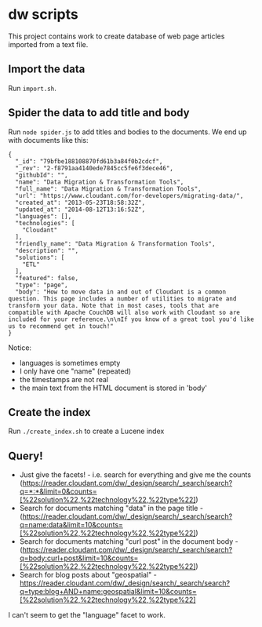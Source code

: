# dw scripts

This project contains work to create database of web page articles imported from a text file.

## Import the data

Run `import.sh`.

## Spider the data to add title and body

Run `node spider.js` to add titles and bodies to the documents. We end up with documents like this:

```
{
  "_id": "79bfbe188108870fd61b3a84f0b2cdcf",
  "_rev": "2-f8791aa4140ede7845cc5fe6f3dece46",
  "githubId": "",
  "name": "Data Migration & Transformation Tools",
  "full_name": "Data Migration & Transformation Tools",
  "url": "https://www.cloudant.com/for-developers/migrating-data/",
  "created_at": "2013-05-23T18:58:32Z",
  "updated_at": "2014-08-12T13:16:52Z",
  "languages": [],
  "technologies": [
    "Cloudant"
  ],
  "friendly_name": "Data Migration & Transformation Tools",
  "description": "",
  "solutions": [
    "ETL"
  ],
  "featured": false,
  "type": "page",
  "body": "How to move data in and out of Cloudant is a common question. This page includes a number of utilities to migrate and transform your data. Note that in most cases, tools that are compatible with Apache CouchDB will also work with Cloudant so are included for your reference.\n\nIf you know of a great tool you'd like us to recommend get in touch!"
}

```

Notice:
* languages is sometimes empty
* I only have one "name" (repeated)
* the timestamps are not real
* the main text from the HTML document is stored in 'body'

## Create the index

Run `./create_index.sh` to create a Lucene index

## Query!

* Just give the facets! - i.e. search for everything and give me the counts (https://reader.cloudant.com/dw/_design/search/_search/search?q=*:*&limit=0&counts=[%22solution%22,%22technology%22,%22type%22])
* Search for documents matching "data" in the page title - (https://reader.cloudant.com/dw/_design/search/_search/search?q=name:data&limit=10&counts=[%22solution%22,%22technology%22,%22type%22])
* Search for documents matching "curl post" in the document body - (https://reader.cloudant.com/dw/_design/search/_search/search?q=body:curl+post&limit=10&counts=[%22solution%22,%22technology%22,%22type%22])
* Search for blog posts about "geospatial" - https://reader.cloudant.com/dw/_design/search/_search/search?q=type:blog+AND+name:geospatial&limit=10&counts=[%22solution%22,%22technology%22,%22type%22]

I can't seem to get the "language" facet to work.

